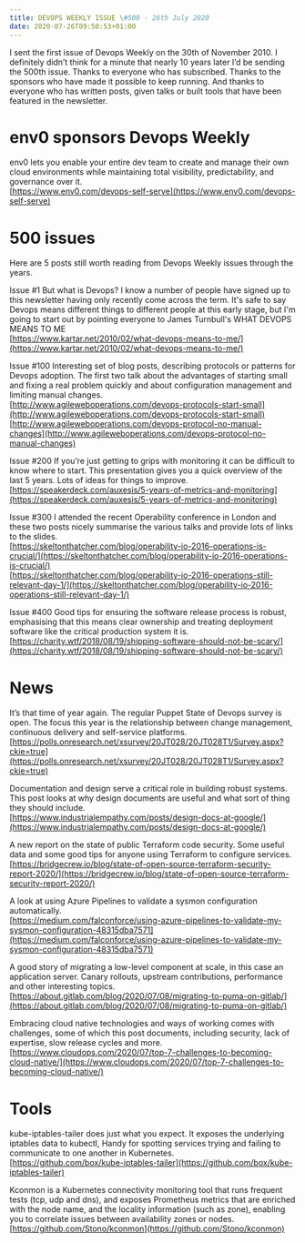 ```yaml
---
title: DEVOPS WEEKLY ISSUE \#500 - 26th July 2020 
date: 2020-07-26T09:50:53+01:00
---
```


I sent the first issue of Devops Weekly on the 30th of November 2010. I definitely didn’t think for a minute that nearly 10 years later I’d be sending the 500th issue. Thanks to everyone who has subscribed. Thanks to the sponsors who have made it possible to keep running. And thanks to everyone who has written posts, given talks or built tools that have been featured in the newsletter.


env0 sponsors Devops Weekly
========================

env0 lets you enable your entire dev team to create and manage their own cloud environments while maintaining total visibility, predictability, and governance over it.
<br>[https://www.env0.com/devops-self-serve](https://www.env0.com/devops-self-serve)


500 issues
==========

Here are 5 posts still worth reading from Devops Weekly issues through the years.


Issue #1
But what is Devops? I know a number of people have signed up to this newsletter having only recently come across the term. It's safe to say Devops means different things to different people at this early stage, but I'm going to start out by pointing everyone to James Turnbull's WHAT DEVOPS MEANS TO ME
<br>[https://www.kartar.net/2010/02/what-devops-means-to-me/](https://www.kartar.net/2010/02/what-devops-means-to-me/)


Issue #100
Interesting set of blog posts, describing protocols or patterns for Devops adoption. The first two talk about the advantages of starting small and fixing a real problem quickly and about configuration management and limiting manual changes.
<br>[http://www.agileweboperations.com/devops-protocols-start-small](http://www.agileweboperations.com/devops-protocols-start-small)
<br>[http://www.agileweboperations.com/devops-protocol-no-manual-changes](http://www.agileweboperations.com/devops-protocol-no-manual-changes)


Issue #200
If you’re just getting to grips with monitoring it can be difficult to know where to start. This presentation gives you a quick overview of the last 5 years. Lots of ideas for things to improve.
<br>[https://speakerdeck.com/auxesis/5-years-of-metrics-and-monitoring](https://speakerdeck.com/auxesis/5-years-of-metrics-and-monitoring)


Issue #300
I attended the recent Operability conference in London and these two posts nicely summarise the various talks and provide lots of links to the slides.
<br>[https://skeltonthatcher.com/blog/operability-io-2016-operations-is-crucial/](https://skeltonthatcher.com/blog/operability-io-2016-operations-is-crucial/)
<br>[https://skeltonthatcher.com/blog/operability-io-2016-operations-still-relevant-day-1/](https://skeltonthatcher.com/blog/operability-io-2016-operations-still-relevant-day-1/)


Issue #400
Good tips for ensuring the software release process is robust, emphasising that this means clear ownership and treating deployment software like the critical production system it is.
<br>[https://charity.wtf/2018/08/19/shipping-software-should-not-be-scary/](https://charity.wtf/2018/08/19/shipping-software-should-not-be-scary/)


News
====

It’s that time of year again. The regular Puppet State of Devops survey is open. The focus this year is the relationship between change management, continuous delivery and self-service platforms.
<br>[https://polls.onresearch.net/xsurvey/20JT028/20JT028T1/Survey.aspx?ckie=true](https://polls.onresearch.net/xsurvey/20JT028/20JT028T1/Survey.aspx?ckie=true)


Documentation and design serve a critical role in building robust systems. This post looks at why design documents are useful and what sort of thing they should include.
<br>[https://www.industrialempathy.com/posts/design-docs-at-google/](https://www.industrialempathy.com/posts/design-docs-at-google/)


A new report on the state of public Terraform code security. Some useful data and some good tips for anyone using Terraform to configure services.
<br>[https://bridgecrew.io/blog/state-of-open-source-terraform-security-report-2020/](https://bridgecrew.io/blog/state-of-open-source-terraform-security-report-2020/)


A look at using Azure Pipelines to validate a sysmon configuration automatically.
<br>[https://medium.com/falconforce/using-azure-pipelines-to-validate-my-sysmon-configuration-48315dba7571](https://medium.com/falconforce/using-azure-pipelines-to-validate-my-sysmon-configuration-48315dba7571)


A good story of migrating a low-level component at scale, in this case an application server. Canary rollouts, upstream contributions, performance and other interesting topics.
<br>[https://about.gitlab.com/blog/2020/07/08/migrating-to-puma-on-gitlab/](https://about.gitlab.com/blog/2020/07/08/migrating-to-puma-on-gitlab/)


Embracing cloud native technologies and ways of working comes with challenges, some of which this post documents, including security, lack of expertise, slow release cycles and more.
<br>[https://www.cloudops.com/2020/07/top-7-challenges-to-becoming-cloud-native/](https://www.cloudops.com/2020/07/top-7-challenges-to-becoming-cloud-native/)


Tools
=====

kube-iptables-tailer does just what you expect. It exposes the underlying iptables data to kubectl, Handy for spotting services trying and failing to communicate to one another in Kubernetes.
<br>[https://github.com/box/kube-iptables-tailer](https://github.com/box/kube-iptables-tailer)


Kconmon is a Kubernetes connectivity monitoring tool that runs frequent tests (tcp, udp and dns), and exposes Prometheus metrics that are enriched with the node name, and the locality information (such as zone), enabling you to correlate issues between availability zones or nodes.
<br>[https://github.com/Stono/kconmon](https://github.com/Stono/kconmon)



